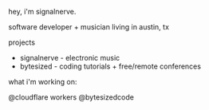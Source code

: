 hey, i'm signalnerve.

software developer + musician living in austin, tx

projects

- signalnerve - electronic music
- bytesized - coding tutorials + free/remote conferences

what i'm working on:

@cloudflare workers
@bytesizedcode
